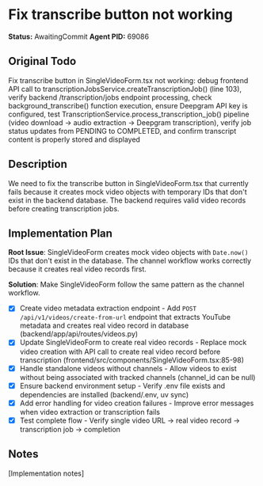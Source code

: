 # Fix transcribe button not working
**Status:** AwaitingCommit
**Agent PID:** 69086

## Original Todo
Fix transcribe button in SingleVideoForm.tsx not working: debug frontend API call to transcriptionJobsService.createTranscriptionJob() (line 103), verify backend /transcription/jobs endpoint processing, check background_transcribe() function execution, ensure Deepgram API key is configured, test TranscriptionService.process_transcription_job() pipeline (video download → audio extraction → Deepgram transcription), verify job status updates from PENDING to COMPLETED, and confirm transcript content is properly stored and displayed

## Description
We need to fix the transcribe button in SingleVideoForm.tsx that currently fails because it creates mock video objects with temporary IDs that don't exist in the backend database. The backend requires valid video records before creating transcription jobs.

## Implementation Plan
**Root Issue**: SingleVideoForm creates mock video objects with `Date.now()` IDs that don't exist in the database. The channel workflow works correctly because it creates real video records first.

**Solution**: Make SingleVideoForm follow the same pattern as the channel workflow.

- [x] Create video metadata extraction endpoint - Add `POST /api/v1/videos/create-from-url` endpoint that extracts YouTube metadata and creates real video record in database (backend/app/api/routes/videos.py)
- [x] Update SingleVideoForm to create real video records - Replace mock video creation with API call to create real video record before transcription (frontend/src/components/SingleVideoForm.tsx:85-98)
- [x] Handle standalone videos without channels - Allow videos to exist without being associated with tracked channels (channel_id can be null)
- [x] Ensure backend environment setup - Verify .env file exists and dependencies are installed (backend/.env, uv sync)
- [x] Add error handling for video creation failures - Improve error messages when video extraction or transcription fails
- [x] Test complete flow - Verify single video URL → real video record → transcription job → completion

## Notes
[Implementation notes]
